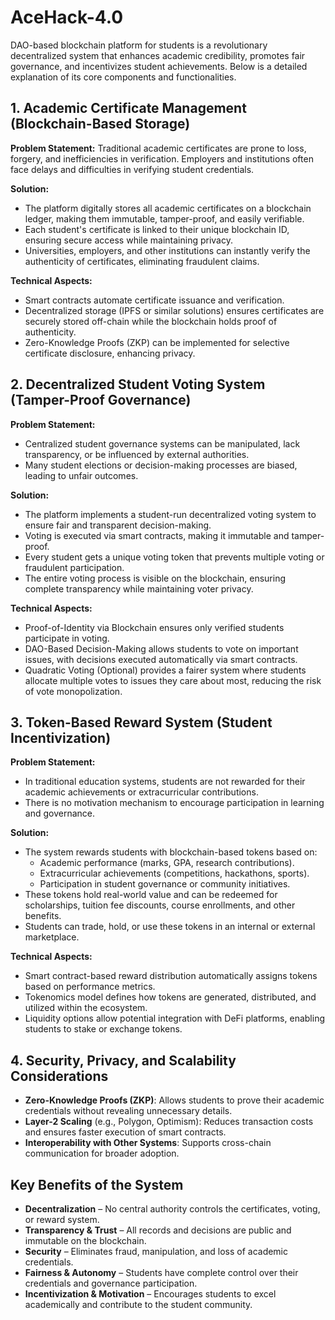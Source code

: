 # AceHack-4.0

DAO-based blockchain platform for students is a revolutionary decentralized system that enhances academic credibility, promotes fair governance, and incentivizes student achievements. Below is a detailed explanation of its core components and functionalities.

## 1. Academic Certificate Management (Blockchain-Based Storage)

**Problem Statement:** Traditional academic certificates are prone to loss, forgery, and inefficiencies in verification. Employers and institutions often face delays and difficulties in verifying student credentials.

**Solution:**

- The platform digitally stores all academic certificates on a blockchain ledger, making them immutable, tamper-proof, and easily verifiable.
- Each student's certificate is linked to their unique blockchain ID, ensuring secure access while maintaining privacy.
- Universities, employers, and other institutions can instantly verify the authenticity of certificates, eliminating fraudulent claims.

**Technical Aspects:**

- Smart contracts automate certificate issuance and verification.
- Decentralized storage (IPFS or similar solutions) ensures certificates are securely stored off-chain while the blockchain holds proof of authenticity.
- Zero-Knowledge Proofs (ZKP) can be implemented for selective certificate disclosure, enhancing privacy.

## 2. Decentralized Student Voting System (Tamper-Proof Governance)

**Problem Statement:**

- Centralized student governance systems can be manipulated, lack transparency, or be influenced by external authorities.
- Many student elections or decision-making processes are biased, leading to unfair outcomes.

**Solution:**

- The platform implements a student-run decentralized voting system to ensure fair and transparent decision-making.
- Voting is executed via smart contracts, making it immutable and tamper-proof.
- Every student gets a unique voting token that prevents multiple voting or fraudulent participation.
- The entire voting process is visible on the blockchain, ensuring complete transparency while maintaining voter privacy.

**Technical Aspects:**

- Proof-of-Identity via Blockchain ensures only verified students participate in voting.
- DAO-Based Decision-Making allows students to vote on important issues, with decisions executed automatically via smart contracts.
- Quadratic Voting (Optional) provides a fairer system where students allocate multiple votes to issues they care about most, reducing the risk of vote monopolization.

## 3. Token-Based Reward System (Student Incentivization)

**Problem Statement:**

- In traditional education systems, students are not rewarded for their academic achievements or extracurricular contributions.
- There is no motivation mechanism to encourage participation in learning and governance.

**Solution:**

- The system rewards students with blockchain-based tokens based on:
  - Academic performance (marks, GPA, research contributions).
  - Extracurricular achievements (competitions, hackathons, sports).
  - Participation in student governance or community initiatives.
- These tokens hold real-world value and can be redeemed for scholarships, tuition fee discounts, course enrollments, and other benefits.
- Students can trade, hold, or use these tokens in an internal or external marketplace.

**Technical Aspects:**

- Smart contract-based reward distribution automatically assigns tokens based on performance metrics.
- Tokenomics model defines how tokens are generated, distributed, and utilized within the ecosystem.
- Liquidity options allow potential integration with DeFi platforms, enabling students to stake or exchange tokens.

## 4. Security, Privacy, and Scalability Considerations

- **Zero-Knowledge Proofs (ZKP)**: Allows students to prove their academic credentials without revealing unnecessary details.
- **Layer-2 Scaling** (e.g., Polygon, Optimism): Reduces transaction costs and ensures faster execution of smart contracts.
- **Interoperability with Other Systems**: Supports cross-chain communication for broader adoption.

## Key Benefits of the System

- **Decentralization** – No central authority controls the certificates, voting, or reward system.
- **Transparency & Trust** – All records and decisions are public and immutable on the blockchain.
- **Security** – Eliminates fraud, manipulation, and loss of academic credentials.
- **Fairness & Autonomy** – Students have complete control over their credentials and governance participation.
- **Incentivization & Motivation** – Encourages students to excel academically and contribute to the student community.
